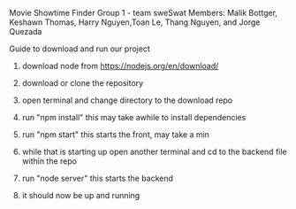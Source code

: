 Movie Showtime Finder
Group 1 - team sweSwat
Members: Malik Bottger, Keshawn Thomas, Harry Nguyen,Toan Le, Thang Nguyen, and Jorge Quezada

Guide to download and run our project
1. download node from https://nodejs.org/en/download/
2. download or clone the repository
3. open terminal and change directory to the download repo
4. run "npm install" this may take awhile to install dependencies
5. run "npm start" this starts the front, may take a min

6. while that is starting up open another terminal and cd to the backend file within the repo
7. run "node server" this starts the backend

8. it should now be up and running




